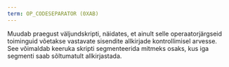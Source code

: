 ```yaml
---
term: OP_CODESEPARATOR (0XAB)
---
```


Muudab praegust väljundskripti, näidates, et ainult selle operaatorjärgseid toiminguid võetakse vastavate sisendite allkirjade kontrollimisel arvesse. See võimaldab keeruka skripti segmenteerida mitmeks osaks, kus iga segmenti saab sõltumatult allkirjastada.